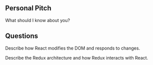 ## Personal Pitch

What should I know about you?

## Questions

Describe how React modifies the DOM and responds to changes.

Describe the Redux architecture and how Redux interacts with React.
